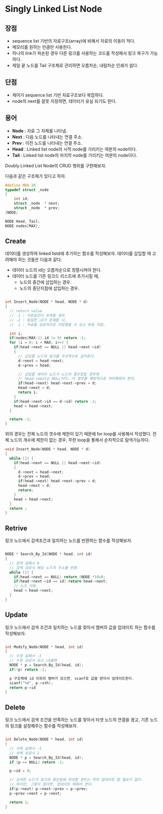 # Singly Linked List Node

## 장점
- sequence list 기반의 자료구조(array)에 비해서 자료의 이동이 적다.
- 메모리를 원하는 만큼만 사용한다.
- 하나의 link가 파손된 경우 다른 링크를 사용하는 코드를 작성해서 링크 복구가 가능하다.
- 제일 끝 노드를 Tail 구조체로 관리하면 오름차순, 내림차순 인쇄가 쉽다.

## 단점
- 제어가 sequence list 기반 자료구조보다 복잡하다.
- node의 next를 잘못 지정하면, 데이터가 유실 되기도 한다.

## 용어
- **Node** : 자료 그 자체를 나타냄.
- **Next** : 다음 노드를 나타내는 연결 주소.
- **Prev** : 이전 노드를 나타내는 연결 주소.
- **Head** : Linked list node의 시작 node를 가리키는 여분의 node이다.
- **Tail** : Linked list node의 마지막 node를 가리키는 여분의 node이다.


Doubly Linked List Node의 CRUD 행위를 구현해보자.


다음과 같은 구조체가 있다고 하자.
```cpp
#define MAX	20
typedef struct _node
{
	int id;
	struct _node  * next;
	struct _node  * prev;
}NODE;

NODE Head, Tail;
NODE nodes[MAX];

```

## Create
데이터를 생성하여 linked listd에 추가하는 함수를 작성해보자.
데이터를 삽입할 때 고려해야 하는 것들은 다음과 같다.
- 데이터 노드의 id는 오름차순으로 정렬시켜야 한다.
- 데이터 노드를 기존 링크드 리스트에 추가시킬 때,
  - 노드의 중간에 삽입하는 경우.
  - 노드의 종단지점에 삽입하는 경우.

```cpp

int Insert_Node(NODE * head, NODE * d)
{
  // return value
  // -1 : 저장공간이 부족할 경우.
  // -2 : 동일한 id가 존재할 시,
  //  i : 자료를 성공적으로 저장했을 시 요소 번호 저장.

  int i;
  if(nodes[MAX-1].id != 0) return -1;
  for (i = 0; i < MAX; i++) {
    if(head->next == NULL || head->next->id)
    {
      // 삽입할 노드의 링크를 우선적으로 걸어준다.
      d->next = head->next;
      d->prev = head;

      // 삽입할 데이터 노드가 노드의 종단점일 경우에
      // head->next는 NULL이다. 이 경우를 예외적으로 처리해줘야 한다.
      if(head->next) head->next->prev = d;
      head->next = d;
      return i;
    }
    if(head->next->id == d->id) return -2;
    head = head->next;
  }

  return -1;
}
```

위의 경우는 전체 노드의 갯수에 제한이 있기 때문에 for loop를 사용해서 작성했다.
전체 노드의 개수에 제한이 없는 경우, 무한 loop을 통해서 순차적으로 탐색가능하다.

```cpp
void Insert_Node(NODE * head, NODE * d)
{
  while (1) {
    if(head->next == NULL || head->next->id)
    {
      d->next = head->next;
      d->prev = head;
      if(head->next) head->next->prev = d;
      head->next = d;
      return;
    }
    head = head->next;
  }
  return ;
}

```


## Retrive
링크 노드에서 검색조건과 일치하는 노드를 반환하는 함수를 작성해보자.

```cpp

NODE * Search_By_Id(NODE * head, int id)
{
  // 검색 실패시 0
  // 검색 성공시 해당 노드의 주소를 반환.
  while (1) {
    if(head->next == NULL) return (NODE *)0x0;
    if(head->next->id == id) return head->next;
    // 노드 이동.
    head = head->next;
  }
}

```

## Update
링크 노드에서 검색 조건과 일치하는 노드를 찾아서 멤버의 값을 업데이트 하는 함수를 작성해보자.

```cpp

int Modify_Node(NODE * head, int id)
{
  // 수정 실패시 -1
  // 수정 성공시 요소 id출력
  NODE * p = Search_By_Id(head, id);
  if(!p) return -1;

  p 구조체에 id 이외의 멤버가 있으면, scanf로 값을 받아서 업데이트한다.
  scanf("%d", p->sth);
  return p->id
}
```

## Delete
링크 노드에서 검색 조건을 만족하는 노드를 찾아서 타겟 노드의 연결을 끊고,
기존 노드의 링크를 설정해주는 함수를 작성해보자.

```cpp

int Delete_Node(NODE * head, int id)
{
  // 삭제 실패시 -1
  // 삭제 성공시 1
  NODE * p = Search_By_Id(head, id);
  if (p == NULL) return -1;

  p->id = 0;

  // 검색한 노드가 링크의 종단점에 위치할 경우는 딱히 업데이트 할 필요가 없다.
  // 하지만, 그렇지 않다면, 업데이트 해줘야 한다.
  if(p->next) p->next->prev = p->prev;
  p->prev->next = p->next;

  return 1;
}


```
